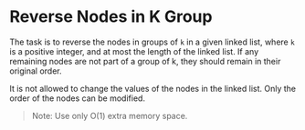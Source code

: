 # Reverse Nodes in K Group

The task is to reverse the nodes in groups of `k` in a given linked list, where `k`
 is a positive integer, and at most the length of the linked list. If any remaining nodes are not part of a group of k, they should remain in their original order.

It is not allowed to change the values of the nodes in the linked list. Only the order of the nodes can be modified.

> Note: Use only O(1) extra memory space.
